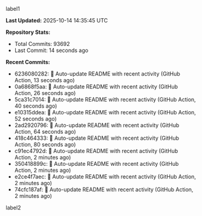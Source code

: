 
label1 
<!-- ACTIVITY_START -->
**Last Updated:** 2025-10-14 14:35:45 UTC

**Repository Stats:**
- Total Commits: 93692
- Last Commit: 14 seconds ago

**Recent Commits:**
- 6236080282: 🤖 Auto-update README with recent activity (GitHub Action, 13 seconds ago)
- 0a6868f5aa: 🤖 Auto-update README with recent activity (GitHub Action, 26 seconds ago)
- 5ca31c7014: 🤖 Auto-update README with recent activity (GitHub Action, 40 seconds ago)
- e10315ddea: 🤖 Auto-update README with recent activity (GitHub Action, 52 seconds ago)
- 2ad2920796: 🤖 Auto-update README with recent activity (GitHub Action, 64 seconds ago)
- 418c464333: 🤖 Auto-update README with recent activity (GitHub Action, 80 seconds ago)
- c91ec4792d: 🤖 Auto-update README with recent activity (GitHub Action, 2 minutes ago)
- 350418899c: 🤖 Auto-update README with recent activity (GitHub Action, 2 minutes ago)
- e2ce4f7aec: 🤖 Auto-update README with recent activity (GitHub Action, 2 minutes ago)
- 74cfc187af: 🤖 Auto-update README with recent activity (GitHub Action, 2 minutes ago)
<!-- ACTIVITY_END -->

label2
